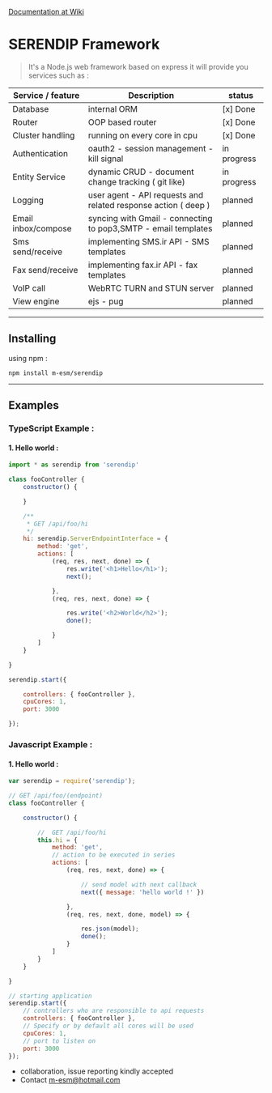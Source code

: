 
[Documentation at Wiki](https://github.com/m-esm/serendip/wiki)
# SERENDIP Framework
> It's a Node.js web framework based on express it will provide you services such as :

| Service / feature | Description | status |
|-|-|-|
|Database | internal ORM | [x] Done | 
| Router | OOP based router | [x] Done |
|Cluster handling| running on every core in cpu | [x] Done |
|Authentication | oauth2 - session management - kill signal | in progress |
|Entity Service | dynamic CRUD - document change tracking ( git like)  |  in progress |
|Logging| user agent - API requests and related response action ( deep ) | planned |
|Email inbox/compose| syncing with Gmail - connecting to pop3,SMTP - email templates | planned |
|Sms send/receive| implementing SMS.ir API - SMS templates | planned |
|Fax send/receive| implementing fax.ir API - fax templates | planned |
|VoIP call| WebRTC TURN and STUN server | planned |
|View engine | ejs - pug | planned |

---

## Installing
using npm : 
```
npm install m-esm/serendip
```


---

## Examples
### TypeScript Example :
#### 1. Hello world :
```javascript
import * as serendip from 'serendip'

class fooController {
    constructor() {

    }

    /**
     * GET /api/foo/hi
     */
    hi: serendip.ServerEndpointInterface = {
        method: 'get',
        actions: [
            (req, res, next, done) => {
                res.write('<h1>Hello</h1>');
                next();

            },
            (req, res, next, done) => {

                res.write('<h2>World</h2>');
                done();

            }
        ]
    }

}

serendip.start({

    controllers: { fooController },
    cpuCores: 1,
    port: 3000

});

```
### Javascript Example :
#### 1. Hello world :
```javascript
var serendip = require('serendip');

// GET /api/foo/(endpoint)
class fooController {

    constructor() {

        //  GET /api/foo/hi
        this.hi = {
            method: 'get',
            // action to be executed in series
            actions: [
                (req, res, next, done) => {

                    // send model with next callback
                    next({ message: 'hello world !' })

                },
                (req, res, next, done, model) => {

                    res.json(model);
                    done();
                }
            ]
        }
    }

}

// starting application
serendip.start({
    // controllers who are responsible to api requests
    controllers: { fooController },
    // Specify or by default all cores will be used
    cpuCores: 1,
    // port to listen on
    port: 3000
});

```



* collaboration, issue reporting kindly accepted
* Contact m-esm@hotmail.com 
